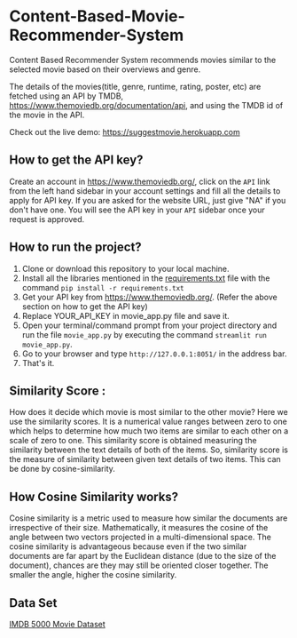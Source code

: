 # Content-Based-Movie-Recommender-System


Content Based Recommender System recommends movies similar to the selected movie based on their overviews and genre.

The details of the movies(title, genre, runtime, rating, poster, etc) are fetched using an API by TMDB, https://www.themoviedb.org/documentation/api, and using the TMDB id of the movie in the API.

Check out the live demo: https://suggestmovie.herokuapp.com


## How to get the API key?

Create an account in https://www.themoviedb.org/, click on the `API` link from the left hand sidebar in your account settings and fill all the details to apply for API key. If you are asked for the website URL, just give "NA" if you don't have one. You will see the API key in your `API` sidebar once your request is approved.

## How to run the project?

1. Clone or download this repository to your local machine.
2. Install all the libraries mentioned in the [requirements.txt](https://github.com/Sambit009/movie-recommender/blob/main/requirements.txt) file with the command `pip install -r requirements.txt`
3. Get your API key from https://www.themoviedb.org/. (Refer the above section on how to get the API key)
3. Replace YOUR_API_KEY in movie_app.py file and save it.
4. Open your terminal/command prompt from your project directory and run the file `movie_app.py` by executing the command `streamlit run movie_app.py`.
5. Go to your browser and type `http://127.0.0.1:8051/` in the address bar.
6. That's it.


## Similarity Score : 

   How does it decide which movie is most similar to the other movie? Here we use the similarity scores.
   It is a numerical value ranges between zero to one which helps to determine how much two items are similar to each other on a scale of zero to one. This similarity score is obtained measuring the similarity between the text details of both of the items. So, similarity score is the measure of similarity between given text details of two items. This can be done by cosine-similarity.
   
## How Cosine Similarity works?
  Cosine similarity is a metric used to measure how similar the documents are irrespective of their size. Mathematically, it measures the cosine of the angle between two vectors projected in a multi-dimensional space. The cosine similarity is advantageous because even if the two similar documents are far apart by the Euclidean distance (due to the size of the document), chances are they may still be oriented closer together. The smaller the angle, higher the cosine similarity.
 
## Data Set
  [IMDB 5000 Movie Dataset](https://www.kaggle.com/tmdb/tmdb-movie-metadata)
